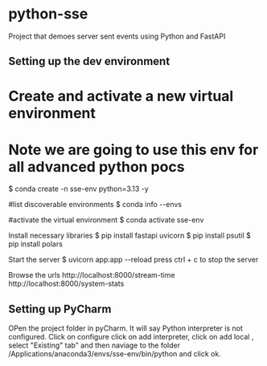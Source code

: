 # python-sse
Project that demoes server sent events using Python and FastAPI 

Setting up the dev environment 
--------  
# Create and activate a new virtual environment  
# Note we are going to use this env for all advanced python pocs  
$ conda create -n sse-env python=3.13 -y 

#list discoverable environments
$ conda info --envs 

#activate the virtual environment
$ conda activate sse-env 

Install necessary libraries 
$ pip install fastapi uvicorn
$ pip install psutil
$ pip install polars

Start the server
$ uvicorn app:app --reload 
press ctrl + c to stop the server 

Browse the urls
http://localhost:8000/stream-time
http://localhost:8000/system-stats

Setting up PyCharm 
---------- 
OPen the project folder in pyCharm. It will say Python interpreter is not configured. 
Click on configure click on add interpreter, click on add local , select "Existing" tab" and then naviage to 
the folder /Applications/anaconda3/envs/sse-env/bin/python and click ok. 
